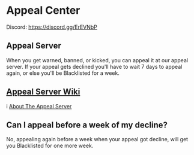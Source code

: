 # Appeal Center
Discord: https://discord.gg/ErEVNbP

## Appeal Server 
When you get warned, banned, or kicked, you can appeal it at our appeal server. If your appeal gets declined you'll have to wait 7 days to appeal again, or else you'll be Blacklisted for a week.

## [Appeal Server Wiki](https://github.com/reyesken/Appeal-Center/wiki/Appeal-Server-Info)
i [About The Appeal Server](https://github.com/reyesken/Milk-N-Cookies-Appeal-Center/wiki/Appeal-Server-Info)

## **Can I appeal before a week of my decline?**
No, appealing again before a week when your appeal got decline, will get you Blacklisted for one more week.
